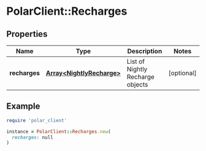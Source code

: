# PolarClient::Recharges

## Properties

| Name | Type | Description | Notes |
| ---- | ---- | ----------- | ----- |
| **recharges** | [**Array&lt;NightlyRecharge&gt;**](NightlyRecharge.md) | List of Nightly Recharge objects | [optional] |

## Example

```ruby
require 'polar_client'

instance = PolarClient::Recharges.new(
  recharges: null
)
```

